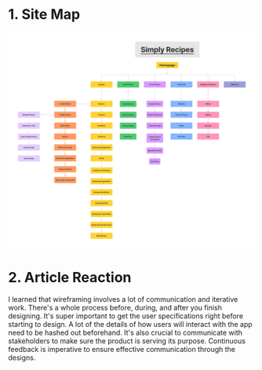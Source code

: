 # 1. Site Map
<img src="sitemap.png" alt="Simply Recipes Site Map" width="100%" height="10%" />

# 2. Article Reaction
I learned that wireframing involves a lot of communication and iterative work. 
There's a whole process before, during, and after you finish designing.
It's super important to get the user specifications right before starting to design. 
A lot of the details of how users will interact with the app need to be hashed out beforehand.
It's also crucial to communicate with stakeholders to make sure the product is serving its purpose.
Continuous feedback is imperative to ensure effective communication through the designs.
